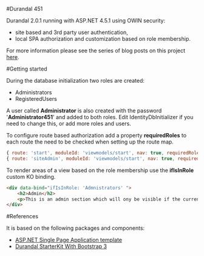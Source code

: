 ﻿#Durandal 451

Durandal 2.0.1 running with ASP.NET 4.5.1 using OWIN security:

* site based and 3rd party user authentication,
* local SPA authorization and customization based on role membership.

For more information please see the series of blog posts on this project [here](http://netdevplus.wordpress.com/?s=Durandal+4.5.1).

#Getting started

During the database initialization two roles are created:

* Administrators
* RegisteredUsers

A user called **Administrator** is also created with the password '**Administrator451**' and added to both roles. Edit IdentityDbInitializer if you need to change this, or add more roles and users.

To configure route based authorization add a property  **requiredRoles** to each route the need to be checked when setting up the route map.

```javascript
{ route: 'start', moduleId: 'viewmodels/start', nav: true, requiredRoles: ['RegisteredUsers'] },
{ route: 'siteAdmin', moduleId: 'viewmodels/start', nav: true, requiredRoles: ['Administrators','PowerUsers'] }
```

To render areas of a view based on the role membership use the **ifIsInRole** custom KO binding.

```html
<div data-bind="ifIsInRole: 'Admnistrators' ">
    <h2>Admin</h2>
    <p>This is an admin section which will ony be visible if the current user is in the 'Admin' role.</p>
</div>
```

#References

It is based on the following packages and components:

* [ASP.NET Single Page Application template](http://www.asp.net/single-page-application)
* [Durandal StarterKit With Bootstrap 3](https://www.nuget.org/packages/ProvenStyle.Durandal.StarterKit/0.0.10)
